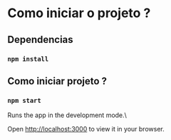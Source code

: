 # Como iniciar o projeto ?



## Dependencias
### `npm install`

## Como iniciar projeto ?
### `npm start`
Runs the app in the development mode.\

Open [http://localhost:3000](http://localhost:3000) to view it in your browser.

